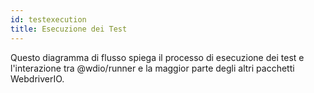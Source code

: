 ```yaml
---
id: testexecution
title: Esecuzione dei Test
---
```

Questo diagramma di flusso spiega il processo di esecuzione dei test e l'interazione tra @wdio/runner e la maggior parte degli altri pacchetti WebdriverIO.

<CreateFlowcharts id='testexecution' />